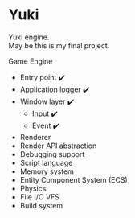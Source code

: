 # Yuki
Yuki engine.<br>
May be this is my final project.

Game Engine
- Entry point :heavy_check_mark:
- Application logger :heavy_check_mark:
- Window layer :heavy_check_mark:
  - Input :heavy_check_mark:
  - Event :heavy_check_mark:
- Renderer
- Render API abstraction
- Debugging support
- Script language
- Memory system
- Entity Component System (ECS)
- Physics
- File I/O VFS
- Build system
